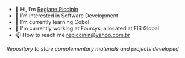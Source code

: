 - 👋 Hi, I’m [Regiane Piccinin](https://linkedin.com/in/repiccinin/)
- 👀 I’m interested in Software Development
- :book: I’m currently learning Cobol
- :briefcase: I'm currently working at Foursys, allocated at FIS Global
- 📫 How to reach me repiccinin@yahoo.com.br


*Repository to store complementary materials and projects developed*

<!---
repiccinin/repiccinin is a ✨ special ✨ repository because its `README.md` (this file) appears on your GitHub profile.
You can click the Preview link to take a look at your changes.
--->
